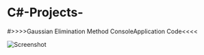 # C#-Projects-
#>>>>Gaussian Elimination Method ConsoleApplication Code<<<<

![Screenshot](https://i.hizliresim.com/Yle7ac.png)